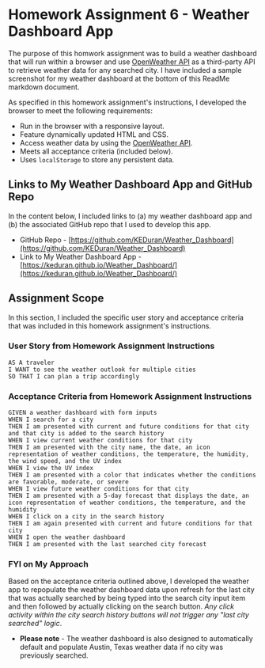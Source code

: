 # Homework Assignment 6 - Weather Dashboard App

The purpose of this homwork assignment was to build a weather dashboard that will run within a browser and use [OpenWeather API](https://openweathermap.org/api) as a third-party API to retrieve weather data for any searched city. I have included a sample screenshot for my weather dashboard at the bottom of this ReadMe markdown document.

As specified in this homework assignment's instructions, I developed the browser to meet the following requirements:

- Run in the browser with a responsive layout.
- Feature dynamically updated HTML and CSS.
- Access weather data by using the [OpenWeather API](https://openweathermap.org/api).
- Meets all acceptance criteria (included below).
- Uses `localStorage` to store any persistent data.

## Links to My Weather Dashboard App and GitHub Repo

In the content below, I included links to (a) my weather dashboard app and (b) the associated GitHub repo that I used to develop this app.

- GitHub Repo - [https://github.com/KEDuran/Weather_Dashboard](https://github.com/KEDuran/Weather_Dashboard)
- Link to My Weather Dashboard App - [https://keduran.github.io/Weather_Dashboard/](https://keduran.github.io/Weather_Dashboard/)

## Assignment Scope

In this section, I included the specific user story and acceptance criteria that was included in this homework assignment's instructions.

### User Story from Homework Assignment Instructions

```
AS A traveler
I WANT to see the weather outlook for multiple cities
SO THAT I can plan a trip accordingly
```

### Acceptance Criteria from Homework Assignment Instructions

```
GIVEN a weather dashboard with form inputs
WHEN I search for a city
THEN I am presented with current and future conditions for that city and that city is added to the search history
WHEN I view current weather conditions for that city
THEN I am presented with the city name, the date, an icon representation of weather conditions, the temperature, the humidity, the wind speed, and the UV index
WHEN I view the UV index
THEN I am presented with a color that indicates whether the conditions are favorable, moderate, or severe
WHEN I view future weather conditions for that city
THEN I am presented with a 5-day forecast that displays the date, an icon representation of weather conditions, the temperature, and the humidity
WHEN I click on a city in the search history
THEN I am again presented with current and future conditions for that city
WHEN I open the weather dashboard
THEN I am presented with the last searched city forecast
```

### FYI on My Approach

Based on the acceptance criteria outlined above, I developed the weather app to repopulate the weather dashboard data upon refresh for the last city that was actually searched by being typed into the search city input item and then followed by actually clicking on the search button. _Any click activity within the city search history buttons will not trigger any "last city searched" logic_.

- **Please note** - The weather dashboard is also designed to automatically default and populate Austin, Texas weather data if no city was previously searched.

